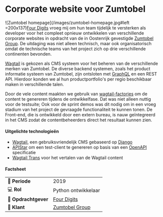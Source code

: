 # Corporate website voor Zumtobel

![Zumtobel homepage](/images/zumtobel-homepage.jpg#left =200x137)[Four Digits](https://www.fourdigits.nl/) vroeg mij om hun team tijdelijk te versterken als developer voor het compleet opnieuw ontwikkelen van verschillende corporate websites in opdracht van de in Oostenrijk gevestigde [Zumtobel Group](http://z.lighting). De uitdaging was niet alleen technisch, maar ook organisatorisch omdat de technische teams van het project zich op drie verschillende continenten bevonden.


[Wagtail](https://wagtail.io/) is gekozen als CMS systeem voor het beheren van de verschillende merken van Zumtobel. De diverse backend systemen, zoals het product informatie systeem van Zumtobel, zijn ontsloten met [GraphQL](https://graphql.org/) en een REST API. Hierdoor konden we al hun productportfolio's per regio beschikbaar maken in verschillende talen.


Door de vele content maakten we gebruik van [wagtail-factories](https://github.com/mvantellingen/wagtail-factories) om de content te genereren tijdens de ontwikkelfase. Dat was niet alleen nuttig voor de testsuite; Ook voor de sprint demos was dit nodig om in een vroeg stadium van het project de gevraagde functionaliteit te kunnen tonen. De Front-end, die is ontwikkeld door een extern bureau, is nauw geïntegreerd in het CMS zodat de contentbeheerders direct het resultaat kunnen zien.


#### Uitgelichte technologieën
- [Wagtail](https://wagtail.io/), een gebruiksvriendelijk CMS gebaseerd op [Django](https://www.djangoproject.com/)
- [APIStar](https://github.com/encode/apistar) om een test-client te genereren op basis van een [OpenAPI](https://swagger.io/specification/) specificatie
- [Wagtail Trans](https://github.com/wagtail/wagtailtrans) voor het vertalen van de Wagtail content

#### Factsheet
|                             |                                          |
| --------------------------- | ---------------------------------------- |
| :calendar: **Periode**      | 2019                                     |
| :computer: **Rol**          | Python ontwikkelaar                      |
| :office: **Opdrachtgever**  | [Four Digits](https://www.fourdigits.nl) |
| :man: **Klant**             | [Zumtobel Group](https://z.lighting)     |
